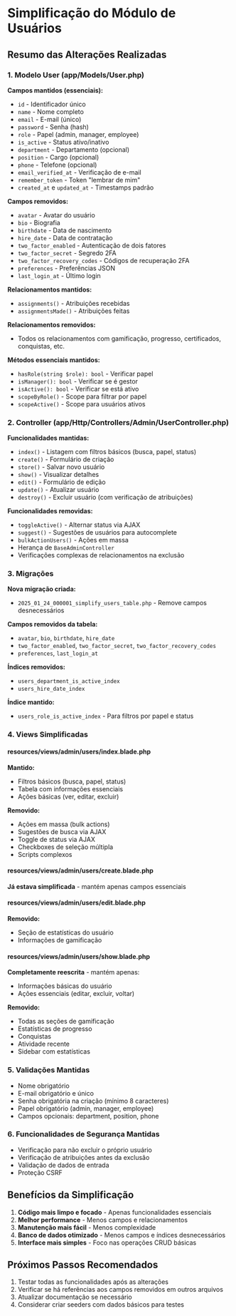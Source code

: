 # Simplificação do Módulo de Usuários

## Resumo das Alterações Realizadas

### 1. Modelo User (app/Models/User.php)
**Campos mantidos (essenciais):**
- `id` - Identificador único
- `name` - Nome completo
- `email` - E-mail (único)
- `password` - Senha (hash)
- `role` - Papel (admin, manager, employee)
- `is_active` - Status ativo/inativo
- `department` - Departamento (opcional)
- `position` - Cargo (opcional)
- `phone` - Telefone (opcional)
- `email_verified_at` - Verificação de e-mail
- `remember_token` - Token "lembrar de mim"
- `created_at` e `updated_at` - Timestamps padrão

**Campos removidos:**
- `avatar` - Avatar do usuário
- `bio` - Biografia
- `birthdate` - Data de nascimento
- `hire_date` - Data de contratação
- `two_factor_enabled` - Autenticação de dois fatores
- `two_factor_secret` - Segredo 2FA
- `two_factor_recovery_codes` - Códigos de recuperação 2FA
- `preferences` - Preferências JSON
- `last_login_at` - Último login

**Relacionamentos mantidos:**
- `assignments()` - Atribuições recebidas
- `assignmentsMade()` - Atribuições feitas

**Relacionamentos removidos:**
- Todos os relacionamentos com gamificação, progresso, certificados, conquistas, etc.

**Métodos essenciais mantidos:**
- `hasRole(string $role): bool` - Verificar papel
- `isManager(): bool` - Verificar se é gestor
- `isActive(): bool` - Verificar se está ativo
- `scopeByRole()` - Scope para filtrar por papel
- `scopeActive()` - Scope para usuários ativos

### 2. Controller (app/Http/Controllers/Admin/UserController.php)
**Funcionalidades mantidas:**
- `index()` - Listagem com filtros básicos (busca, papel, status)
- `create()` - Formulário de criação
- `store()` - Salvar novo usuário
- `show()` - Visualizar detalhes
- `edit()` - Formulário de edição
- `update()` - Atualizar usuário
- `destroy()` - Excluir usuário (com verificação de atribuições)

**Funcionalidades removidas:**
- `toggleActive()` - Alternar status via AJAX
- `suggest()` - Sugestões de usuários para autocomplete
- `bulkActionUsers()` - Ações em massa
- Herança de `BaseAdminController`
- Verificações complexas de relacionamentos na exclusão

### 3. Migrações
**Nova migração criada:**
- `2025_01_24_000001_simplify_users_table.php` - Remove campos desnecessários

**Campos removidos da tabela:**
- `avatar`, `bio`, `birthdate`, `hire_date`
- `two_factor_enabled`, `two_factor_secret`, `two_factor_recovery_codes`
- `preferences`, `last_login_at`

**Índices removidos:**
- `users_department_is_active_index`
- `users_hire_date_index`

**Índice mantido:**
- `users_role_is_active_index` - Para filtros por papel e status

### 4. Views Simplificadas

#### resources/views/admin/users/index.blade.php
**Mantido:**
- Filtros básicos (busca, papel, status)
- Tabela com informações essenciais
- Ações básicas (ver, editar, excluir)

**Removido:**
- Ações em massa (bulk actions)
- Sugestões de busca via AJAX
- Toggle de status via AJAX
- Checkboxes de seleção múltipla
- Scripts complexos

#### resources/views/admin/users/create.blade.php
**Já estava simplificada** - mantém apenas campos essenciais

#### resources/views/admin/users/edit.blade.php
**Removido:**
- Seção de estatísticas do usuário
- Informações de gamificação

#### resources/views/admin/users/show.blade.php
**Completamente reescrita** - mantém apenas:
- Informações básicas do usuário
- Ações essenciais (editar, excluir, voltar)

**Removido:**
- Todas as seções de gamificação
- Estatísticas de progresso
- Conquistas
- Atividade recente
- Sidebar com estatísticas

### 5. Validações Mantidas
- Nome obrigatório
- E-mail obrigatório e único
- Senha obrigatória na criação (mínimo 8 caracteres)
- Papel obrigatório (admin, manager, employee)
- Campos opcionais: department, position, phone

### 6. Funcionalidades de Segurança Mantidas
- Verificação para não excluir o próprio usuário
- Verificação de atribuições antes da exclusão
- Validação de dados de entrada
- Proteção CSRF

## Benefícios da Simplificação

1. **Código mais limpo e focado** - Apenas funcionalidades essenciais
2. **Melhor performance** - Menos campos e relacionamentos
3. **Manutenção mais fácil** - Menos complexidade
4. **Banco de dados otimizado** - Menos campos e índices desnecessários
5. **Interface mais simples** - Foco nas operações CRUD básicas

## Próximos Passos Recomendados

1. Testar todas as funcionalidades após as alterações
2. Verificar se há referências aos campos removidos em outros arquivos
3. Atualizar documentação se necessário
4. Considerar criar seeders com dados básicos para testes